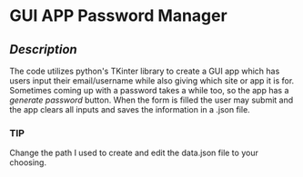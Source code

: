# GUI APP Password Manager
## *Description*
The code utilizes python's TKinter library to create a GUI app which has users
input their email/username while also giving which site or app it is for. 
Sometimes coming up with a password takes a while too, so the app has a 
*generate password* button. When the form is filled the user may submit and 
the app clears all inputs and saves the information in a .json file.
### TIP
Change the path I used to create and edit the data.json file to your choosing.